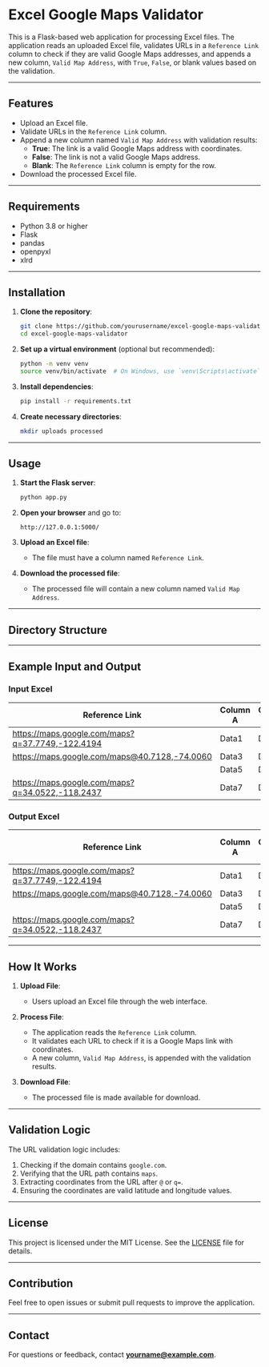 # Excel Google Maps Validator

This is a Flask-based web application for processing Excel files. The application reads an uploaded Excel file, validates URLs in a `Reference Link` column to check if they are valid Google Maps addresses, and appends a new column, `Valid Map Address`, with `True`, `False`, or blank values based on the validation.

---

## Features

- Upload an Excel file.
- Validate URLs in the `Reference Link` column.
- Append a new column named `Valid Map Address` with validation results:
  - **True**: The link is a valid Google Maps address with coordinates.
  - **False**: The link is not a valid Google Maps address.
  - **Blank**: The `Reference Link` column is empty for the row.
- Download the processed Excel file.

---

## Requirements

- Python 3.8 or higher
- Flask
- pandas
- openpyxl
- xlrd

---

## Installation

1. **Clone the repository**:
    ```bash
    git clone https://github.com/yourusername/excel-google-maps-validator.git
    cd excel-google-maps-validator
    ```

2. **Set up a virtual environment** (optional but recommended):
    ```bash
    python -m venv venv
    source venv/bin/activate  # On Windows, use `venv\Scripts\activate`
    ```

3. **Install dependencies**:
    ```bash
    pip install -r requirements.txt
    ```

4. **Create necessary directories**:
    ```bash
    mkdir uploads processed
    ```

---

## Usage

1. **Start the Flask server**:
    ```bash
    python app.py
    ```

2. **Open your browser** and go to:
    ```
    http://127.0.0.1:5000/
    ```

3. **Upload an Excel file**:
    - The file must have a column named `Reference Link`.

4. **Download the processed file**:
    - The processed file will contain a new column named `Valid Map Address`.

---

## Directory Structure

---

## Example Input and Output

### Input Excel

| Reference Link                              | Column A | Column B |
|---------------------------------------------|----------|----------|
| https://maps.google.com/maps?q=37.7749,-122.4194 | Data1    | Data2    |
| https://maps.google.com/maps@40.7128,-74.0060 | Data3    | Data4    |
|                                             | Data5    | Data6    |
| https://maps.google.com/maps?q=34.0522,-118.2437 | Data7    | Data8    |

### Output Excel

| Reference Link                              | Column A | Column B | Valid Map Address |
|---------------------------------------------|----------|----------|-------------------|
| https://maps.google.com/maps?q=37.7749,-122.4194 | Data1    | Data2    | True              |
| https://maps.google.com/maps@40.7128,-74.0060 | Data3    | Data4    | True              |
|                                             | Data5    | Data6    |                   |
| https://maps.google.com/maps?q=34.0522,-118.2437 | Data7    | Data8    | True              |

---

## How It Works

1. **Upload File**:
    - Users upload an Excel file through the web interface.

2. **Process File**:
    - The application reads the `Reference Link` column.
    - It validates each URL to check if it is a Google Maps link with coordinates.
    - A new column, `Valid Map Address`, is appended with the validation results.

3. **Download File**:
    - The processed file is made available for download.

---

## Validation Logic

The URL validation logic includes:
1. Checking if the domain contains `google.com`.
2. Verifying that the URL path contains `maps`.
3. Extracting coordinates from the URL after `@` or `q=`.
4. Ensuring the coordinates are valid latitude and longitude values.

---

## License

This project is licensed under the MIT License. See the [LICENSE](LICENSE) file for details.

---

## Contribution

Feel free to open issues or submit pull requests to improve the application.

---

## Contact

For questions or feedback, contact **yourname@example.com**.

